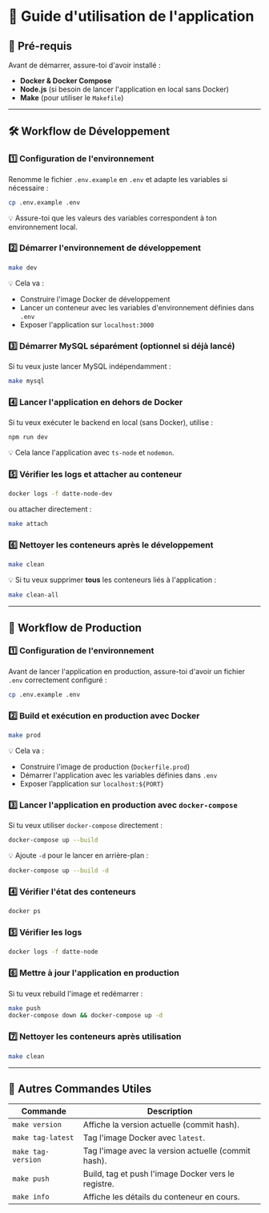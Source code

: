 # 📖 Guide d'utilisation de l'application  

## 🚀 Pré-requis  
Avant de démarrer, assure-toi d'avoir installé :  
- **Docker & Docker Compose**  
- **Node.js** (si besoin de lancer l'application en local sans Docker)  
- **Make** (pour utiliser le `Makefile`)  

---

## 🛠️ Workflow de Développement  

### 1️⃣ Configuration de l'environnement  
Renomme le fichier `.env.example` en `.env` et adapte les variables si nécessaire :  
```bash
cp .env.example .env
```
💡 Assure-toi que les valeurs des variables correspondent à ton environnement local.

### 2️⃣ Démarrer l'environnement de développement  
```bash
make dev
```
💡 Cela va :  
- Construire l'image Docker de développement  
- Lancer un conteneur avec les variables d'environnement définies dans `.env`  
- Exposer l'application sur `localhost:3000`  

### 3️⃣ Démarrer MySQL séparément (optionnel si déjà lancé)  
Si tu veux juste lancer MySQL indépendamment :  
```bash
make mysql
```

### 4️⃣ Lancer l'application en dehors de Docker  
Si tu veux exécuter le backend en local (sans Docker), utilise :  
```bash
npm run dev
```
💡 Cela lance l'application avec `ts-node` et `nodemon`.

### 5️⃣ Vérifier les logs et attacher au conteneur  
```bash
docker logs -f datte-node-dev
```
ou attacher directement :  
```bash
make attach
```

### 6️⃣ Nettoyer les conteneurs après le développement  
```bash
make clean
```
💡 Si tu veux supprimer **tous** les conteneurs liés à l'application :  
```bash
make clean-all
```

---

## 🚢 Workflow de Production  

### 1️⃣ Configuration de l'environnement  
Avant de lancer l'application en production, assure-toi d'avoir un fichier `.env` correctement configuré :  
```bash
cp .env.example .env
```

### 2️⃣ Build et exécution en production avec Docker  
```bash
make prod
```
💡 Cela va :  
- Construire l'image de production (`Dockerfile.prod`)  
- Démarrer l'application avec les variables définies dans `.env`  
- Exposer l’application sur `localhost:${PORT}`  

### 3️⃣ Lancer l'application en production avec `docker-compose`  
Si tu veux utiliser `docker-compose` directement :  
```bash
docker-compose up --build
```
💡 Ajoute `-d` pour le lancer en arrière-plan :  
```bash
docker-compose up --build -d
```

### 4️⃣ Vérifier l'état des conteneurs  
```bash
docker ps
```

### 5️⃣ Vérifier les logs  
```bash
docker logs -f datte-node
```

### 6️⃣ Mettre à jour l'application en production  
Si tu veux rebuild l'image et redémarrer :  
```bash
make push
docker-compose down && docker-compose up -d
```

### 7️⃣ Nettoyer les conteneurs après utilisation  
```bash
make clean
```

---

## 📌 Autres Commandes Utiles  

| Commande | Description |
|----------|------------|
| `make version` | Affiche la version actuelle (commit hash). |
| `make tag-latest` | Tag l'image Docker avec `latest`. |
| `make tag-version` | Tag l'image avec la version actuelle (commit hash). |
| `make push` | Build, tag et push l'image Docker vers le registre. |
| `make info` | Affiche les détails du conteneur en cours. |

